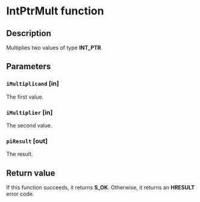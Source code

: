 # IntPtrMult function

## Description

Multiplies two values of type **INT_PTR**.

## Parameters

### `iMultiplicand` [in]

The first value.

### `iMultiplier` [in]

The second value.

### `piResult` [out]

The result.

## Return value

If this function succeeds, it returns **S_OK**. Otherwise, it returns an **HRESULT** error code.